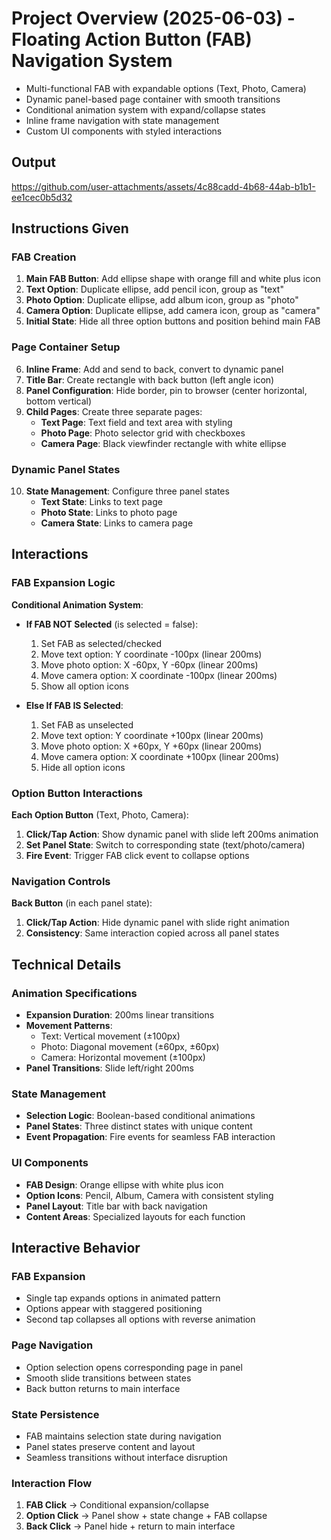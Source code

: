 # Project Overview (2025-06-03) - Floating Action Button (FAB) Navigation System

- Multi-functional FAB with expandable options (Text, Photo, Camera)
- Dynamic panel-based page container with smooth transitions
- Conditional animation system with expand/collapse states
- Inline frame navigation with state management
- Custom UI components with styled interactions

## Output
https://github.com/user-attachments/assets/4c88cadd-4b68-44ab-b1b1-ee1cec0b5d32

## Instructions Given

### FAB Creation
1. **Main FAB Button**: Add ellipse shape with orange fill and white plus icon
2. **Text Option**: Duplicate ellipse, add pencil icon, group as "text"
3. **Photo Option**: Duplicate ellipse, add album icon, group as "photo" 
4. **Camera Option**: Duplicate ellipse, add camera icon, group as "camera"
5. **Initial State**: Hide all three option buttons and position behind main FAB

### Page Container Setup
6. **Inline Frame**: Add and send to back, convert to dynamic panel
7. **Title Bar**: Create rectangle with back button (left angle icon)
8. **Panel Configuration**: Hide border, pin to browser (center horizontal, bottom vertical)
9. **Child Pages**: Create three separate pages:
   - **Text Page**: Text field and text area with styling
   - **Photo Page**: Photo selector grid with checkboxes
   - **Camera Page**: Black viewfinder rectangle with white ellipse

### Dynamic Panel States
10. **State Management**: Configure three panel states
    - **Text State**: Links to text page
    - **Photo State**: Links to photo page  
    - **Camera State**: Links to camera page

## Interactions

### FAB Expansion Logic
**Conditional Animation System**:
- **If FAB NOT Selected** (is selected = false):
  1. Set FAB as selected/checked
  2. Move text option: Y coordinate -100px (linear 200ms)
  3. Move photo option: X -60px, Y -60px (linear 200ms)
  4. Move camera option: X coordinate -100px (linear 200ms)
  5. Show all option icons

- **Else If FAB IS Selected**:
  1. Set FAB as unselected
  2. Move text option: Y coordinate +100px (linear 200ms)
  3. Move photo option: X +60px, Y +60px (linear 200ms)
  4. Move camera option: X coordinate +100px (linear 200ms)
  5. Hide all option icons

### Option Button Interactions
**Each Option Button** (Text, Photo, Camera):
1. **Click/Tap Action**: Show dynamic panel with slide left 200ms animation
2. **Set Panel State**: Switch to corresponding state (text/photo/camera)
3. **Fire Event**: Trigger FAB click event to collapse options

### Navigation Controls
**Back Button** (in each panel state):
1. **Click/Tap Action**: Hide dynamic panel with slide right animation
2. **Consistency**: Same interaction copied across all panel states

## Technical Details

### Animation Specifications
- **Expansion Duration**: 200ms linear transitions
- **Movement Patterns**: 
  - Text: Vertical movement (±100px)
  - Photo: Diagonal movement (±60px, ±60px)
  - Camera: Horizontal movement (±100px)
- **Panel Transitions**: Slide left/right 200ms

### State Management
- **Selection Logic**: Boolean-based conditional animations
- **Panel States**: Three distinct states with unique content
- **Event Propagation**: Fire events for seamless FAB interaction

### UI Components
- **FAB Design**: Orange ellipse with white plus icon
- **Option Icons**: Pencil, Album, Camera with consistent styling
- **Panel Layout**: Title bar with back navigation
- **Content Areas**: Specialized layouts for each function

## Interactive Behavior

### FAB Expansion
- Single tap expands options in animated pattern
- Options appear with staggered positioning
- Second tap collapses all options with reverse animation

### Page Navigation  
- Option selection opens corresponding page in panel
- Smooth slide transitions between states
- Back button returns to main interface

### State Persistence
- FAB maintains selection state during navigation
- Panel states preserve content and layout
- Seamless transitions without interface disruption

### Interaction Flow
1. **FAB Click** → Conditional expansion/collapse
2. **Option Click** → Panel show + state change + FAB collapse
3. **Back Click** → Panel hide + return to main interface